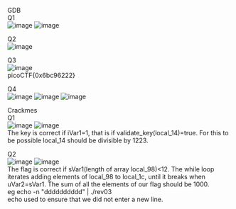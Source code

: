 GDB\
Q1\
![image](https://github.com/user-attachments/assets/2216cfd9-ddbd-432b-98c4-ba9ae0df1f4a)
![image](https://github.com/user-attachments/assets/f9a765bc-54ef-4a02-8a4c-0c3da7f0f4c4)

Q2\
![image](https://github.com/user-attachments/assets/146f6b6e-a81e-4103-880a-4f22adc29862)

Q3\
![image](https://github.com/user-attachments/assets/8e502cdb-e0f0-4b4a-ac87-d9fa3baa42be)\
picoCTF{0x6bc96222} 

Q4\
![image](https://github.com/user-attachments/assets/21d5c907-99c8-476b-9b9f-24fc850d947b)
![image](https://github.com/user-attachments/assets/bb7a7a76-bdd0-4bb4-9cc5-8e79b00d6389)
![image](https://github.com/user-attachments/assets/a6c72e28-fe54-4a40-b652-a4a8d3890a1d)

Crackmes\
Q1\
![image](https://github.com/user-attachments/assets/05d69409-696e-434c-8d72-b07960d30876)
![image](https://github.com/user-attachments/assets/53e4fccc-8351-4614-9777-f384e5ba1bc4)\
The key is correct if iVar1=1, that is if validate_key(local_14)=true. For this to be possible local_14 should be divisible by 1223. 

Q2\
![image](https://github.com/user-attachments/assets/0d3ac36d-7a1e-44b2-8eee-c5648e48ce49)
![image](https://github.com/user-attachments/assets/f6171fcf-6ed4-48fc-b9f4-91ca77c67991)\
The flag is correct if sVar1(length of array local_98)<12. The while loop iterates adding elements of local_98 to local_1c, until it breaks when uVar2=sVar1. The sum of all the elements of our flag should be 1000.\
eg echo -n "dddddddddd" | ./rev03\
echo used to ensure that we did not enter a new line. 
